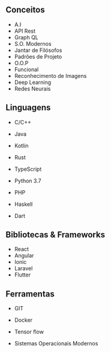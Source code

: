 ## Conceitos

- A.I
- API Rest
- Graph QL
- S.O. Modernos
- Jantar de Filósofos
- Padrões de Projeto
- O.O.P
- Funcional
- Reconhecimento de Imagens
- Deep Learning
- Redes Neurais

## Linguagens

- C/C++
- Java
- Kotlin
- Rust
- TypeScript
- Python 3.7
- PHP
- Haskell

- Dart

## Bibliotecas & Frameworks

- React
- Angular
- Ionic
- Laravel
- Flutter

## Ferramentas

- GIT
- Docker
- Tensor flow

- Sistemas Operacionais Modernos
